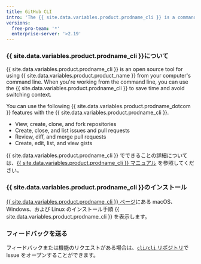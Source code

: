 ```yaml
---
title: GitHub CLI
intro: 'The {{ site.data.variables.product.prodname_cli }} is a command-line tool for using {{ site.data.variables.product.product_name }} features on your computer.'
versions:
  free-pro-team: '*'
  enterprise-server: '>2.19'
---
```


### {{ site.data.variables.product.prodname_cli }}について

{{ site.data.variables.product.prodname_cli }} is an open source tool for using {{ site.data.variables.product.product_name }} from your computer's command line. When you're working from the command line, you can use the {{ site.data.variables.product.prodname_cli }} to save time and avoid switching context.

You can use the following {{ site.data.variables.product.prodname_dotcom }} features with the {{ site.data.variables.product.prodname_cli }}.

- View, create, clone, and fork repositories
- Create, close, and list issues and pull requests
- Review, diff, and merge pull requests
- Create, edit, list, and view gists

{{ site.data.variables.product.prodname_cli }} でできることの詳細については、[{{ site.data.variables.product.prodname_cli }} マニュアル](https://cli.github.com/manual) を参照してください。

### {{ site.data.variables.product.prodname_cli }}のインストール

[{{ site.data.variables.product.prodname_cli }} ページ](https://cli.github.com)にある macOS、Windows、および Linux のインストール手順 {{ site.data.variables.product.prodname_cli }} を表示します。

### フィードバックを送る

フィードバックまたは機能のリクエストがある場合は、[`cli/cli` リポジトリ](https://github.com/cli/cli)で Issue をオープンすることができます。
